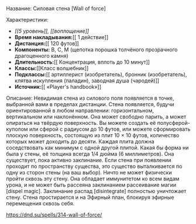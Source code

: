 Название: Силовая стена \[Wall of force] 

Характеристики:
- *[[5 уровень]], [[воплощение]]*
- **Время накладывания:**[[ 1 действие]]
- **Дистанция:**[[ 120 футов]]
- **Компоненты:** В, С, М (щепотка порошка толчёного прозрачного драгоценного камня)
- **Длительность:**[[ Концентрация, вплоть до 10 минут]]
- **Классы:**[[Класс  волшебник]]
- **Подклассы:**[[ артиллерист (изобретатель), бронник (изобретатель), клятва искупления (паладин), заводная душа (чародей)]]
- **Источник:**[[ «Player's handbook»]]

Описание:
Невидимая стена из силового поля появляется в точке, выбранной вами в пределах дистанции. Стена появляется, будучи ориентированной в любом направлении: горизонтальном, вертикальном или наклонённом. Она может свободно парить, а может опираться на твёрдую поверхность. Вы можете создать её полусферой-куполом или сферой с радиусом до 10 футов, или можете сформировать плоскую поверхность, состоящую из плит 10 × 10 футов, количество которых может доходить до десяти. Каждая плита должна соседствовать как минимум с одной другой плитой. Какая бы форма ни была у стены, её толщина всегда 1/4 дюйма (6 миллиметров). Она существует, пока активно заклинание. Если стена при появлении проходит по пространству существа, это существо выталкивается по одну из сторон стены (на ваш выбор).
Ничто не может физически пройти сквозь эту стену. Она обладает иммунитетом ко всем видам урона, и не может быть рассеяна заклинанием рассеивание магии [dispel magic]. Заклинание распад [disintegrate] полностью уничтожает стену. Стена простирается и на Эфирный план, блокируя эфирные перемещения сквозь себя.

https://dnd.su/spells/314-wall-of-force/